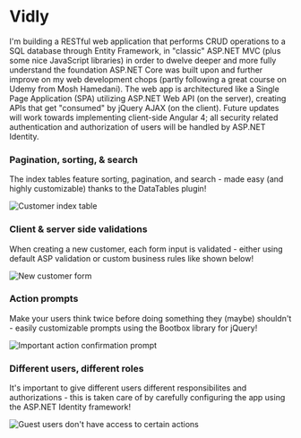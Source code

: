 # Vidly
I'm building a RESTful web application that performs CRUD operations to a SQL database through Entity Framework, 
in "classic" ASP.NET MVC (plus some nice JavaScript libraries) in order to dwelve deeper and more fully understand 
the foundation ASP.NET Core was built upon and further improve on my web development chops (partly following a great course on Udemy from Mosh Hamedani). The web app is architectured like a Single Page Application (SPA) utilizing ASP.NET Web API (on the server), creating APIs that get "consumed" by jQuery AJAX (on the client). Future updates will work towards implementing client-side Angular 4; all security related authentication and authorization of users will be handled by ASP.NET Identity.



### Pagination, sorting, & search
The index tables feature sorting, pagination, and search - 
made easy (and highly customizable) thanks to the DataTables plugin!

![Customer index table](https://s13.postimg.org/a3nuhovon/vidly1.png)

### Client & server side validations
When creating a new customer, each form input is validated - 
either using default ASP validation or custom business rules like shown below!

![New customer form](https://s21.postimg.org/6ie4z5b6v/vidly2.png)

### Action prompts
Make your users think twice before doing something they (maybe) shouldn't - 
easily customizable prompts using the Bootbox library for jQuery!

![Important action confirmation prompt](https://s9.postimg.org/n049d0een/vidly3.png)

### Different users, different roles
It's important to give different users different responsibilites and authorizations - 
this is taken care of by carefully configuring the app using the ASP.NET Identity framework!

![Guest users don't have access to certain actions](https://s30.postimg.org/oxtsliich/vidly4.png)

